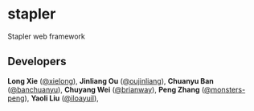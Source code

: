 # stapler
Stapler web framework


## Developers

**Long Xie** ([@xielong](https://github.com/xielong)),
**Jinliang Ou** ([@oujinliang](https://github.com/oujinliang)),
**Chuanyu Ban** ([@banchuanyu](https://github.com/banchuanyu)),
**Chuyang Wei** ([@brianway](https://github.com/brianway)),
**Peng Zhang** ([@monsters-peng](https://github.com/monsters-peng)),
**Yaoli Liu** ([@iloayuil](https://github.com/iloayuil)),
